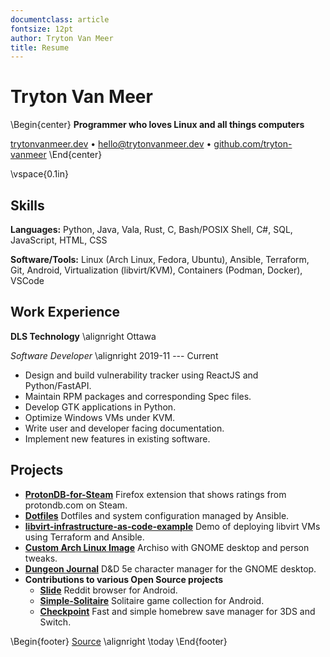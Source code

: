 ```yaml
---
documentclass: article
fontsize: 12pt
author: Tryton Van Meer
title: Resume
---
```


# Tryton Van Meer

\Begin{center}
**Programmer who loves Linux and all things computers**

[trytonvanmeer.dev](https://trytonvanmeer.dev)
• [hello@trytonvanmeer.dev](mailto:hello@trytonvanmeer.dev)
• [github.com/tryton-vanmeer](https://github.com/tryton-vanmeer)
\End{center}

\vspace{0.1in}

## Skills

**Languages:** Python, Java, Vala, Rust, C, Bash/POSIX Shell, C#, SQL, JavaScript, HTML, CSS

**Software/Tools:** Linux (Arch Linux, Fedora, Ubuntu), Ansible, Terraform, Git, Android, Virtualization (libvirt/KVM), Containers (Podman, Docker), VSCode

## Work Experience

**DLS Technology** \alignright Ottawa

*Software Developer* \alignright 2019-11 --- Current

+ Design and build vulnerability tracker using ReactJS and Python/FastAPI.
+ Maintain RPM packages and corresponding Spec files.
+ Develop GTK applications in Python.
+ Optimize Windows VMs under KVM.
+ Write user and developer facing documentation.
+ Implement new features in existing software.

## Projects

+ **[ProtonDB-for-Steam](https://github.com/tryton-vanmeer/ProtonDB-for-Steam)** Firefox extension that shows ratings from protondb.com on Steam.
+ **[Dotfiles](https://github.com/tryton-vanmeer/dotfiles)** Dotfiles and system configuration managed by Ansible.
+ **[libvirt-infrastructure-as-code-example](https://github.com/tryton-vanmeer/libvirt-infrastructure-as-code-example)** Demo of deploying libvirt VMs using Terraform and Ansible.
+ **[Custom Arch Linux Image](https://github.com/tryton-vanmeer/archlinux)** Archiso with GNOME desktop and person tweaks.
+ **[Dungeon Journal](https://github.com/tryton-vanmeer/DungeonJournal)** D&D 5e character manager for the GNOME desktop.
+ **Contributions to various Open Source projects**
    + **[Slide](https://github.com/ccrama/Slide)** Reddit browser for Android.
    + **[Simple-Solitaire](https://github.com/TobiasBielefeld/Simple-Solitaire)** Solitaire game collection for Android.
    + **[Checkpoint](https://github.com/FlagBrew/Checkpoint)** Fast and simple homebrew save manager for 3DS and Switch.

\Begin{footer}
[Source](https://github.com/tryton-vanmeer/Resume) \alignright \today
\End{footer}
